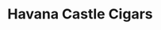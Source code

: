 ---
title: "Havana Castle Cigars"
url: /toronto/havana-castle-cigars-bloor-street-west/
shop: Tabak
---